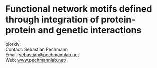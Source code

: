 # Functional network motifs defined through integration of protein-protein and genetic interactions

biorxiv: \
Contact: Sebastian Pechmann\
Email: sebastian@pechmannlab.net\
Web: www.pechmannlab.net\
